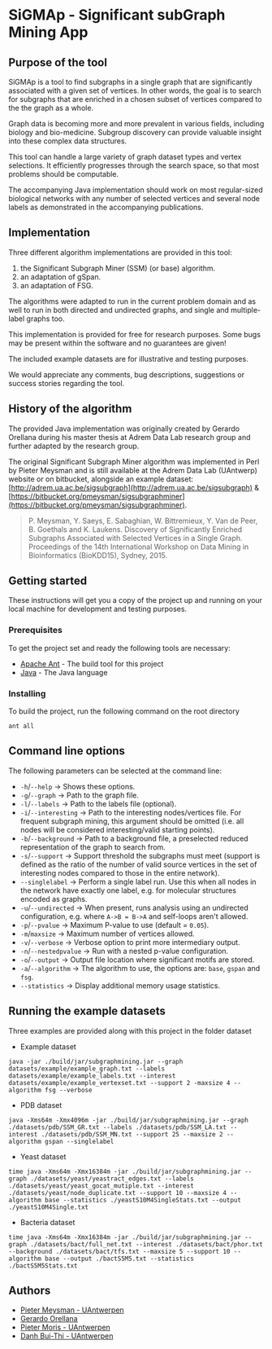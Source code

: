 # SiGMAp - Significant subGraph Mining App

## Purpose of the tool

SiGMAp is a tool to find subgraphs in a single graph that are significantly associated with a given set of vertices. In other words, the goal is to search for subgraphs that are enriched in a chosen subset of vertices compared to the the graph as a whole.

Graph data is becoming more and more prevalent in various fields, including biology and bio-medicine. Subgroup discovery can provide valuable insight into these complex data structures.

This tool can handle a large variety of graph dataset types and vertex selections. It efficiently progresses through the search space, so that most problems should be computable.

The accompanying Java implementation should work on most regular-sized biological networks with any number of selected vertices and several node labels as demonstrated in the accompanying publications.

## Implementation

Three different algorithm implementations are provided in this tool:

1) the Significant Subgraph Miner (SSM) (or base) algorithm.
2) an adaptation of gSpan.
3) an adaptation of FSG.

The algorithms were adapted to run in the current problem domain and as well to run in both directed and undirected graphs, and single and multiple-label graphs too.

This implementation is provided for free for research purposes. Some bugs may be present within the software and no guarantees are given!

The included example datasets are for illustrative and testing purposes.

We would appreciate any comments, bug descriptions, suggestions or success stories regarding the tool.

## History of the algorithm

The provided Java implementation was originally created by Gerardo Orellana during his master thesis at Adrem Data Lab research group and further adapted by the research group.

The original Significant Subgraph Miner algorithm was implemented in Perl by Pieter Meysman and is still available at the Adrem Data Lab (UAntwerp) website or on bitbucket, alongside an example dataset: [http://adrem.ua.ac.be/sigsubgraph](http://adrem.ua.ac.be/sigsubgraph) & [https://bitbucket.org/pmeysman/sigsubgraphminer](https://bitbucket.org/pmeysman/sigsubgraphminer).

> P. Meysman, Y. Saeys, E. Sabaghian, W. Bittremieux, Y. Van de Peer, B. Goethals and K. Laukens. Discovery of Significantly Enriched Subgraphs Associated with Selected Vertices in a Single Graph. Proceedings of the 14th International Workshop on Data Mining in Bioinformatics (BioKDD15), Sydney, 2015.

## Getting started

These instructions will get you a copy of the project up and running on your local machine for development and testing purposes.

### Prerequisites

To get the project set and ready the following tools are necessary:

* [Apache Ant](http://ant.apache.org/) - The build tool for this project
* [Java](https://www.java.com/en/) - The Java language

### Installing

To build the project, run the following command on the root directory

```
ant all
```

## Command line options

The following parameters can be selected at the command line:

* `-h`/`--help` -> Shows these options.
* `-g`/`--graph` -> Path to the graph file.
* `-l`/`--labels` -> Path to the labels file (optional).
* `-i`/`--interesting` -> Path to the interesting nodes/vertices file. For frequent subgraph mining, this argument should be omitted (i.e. all nodes will be considered interesting/valid starting points).
* `-b`/`--background` -> Path to a background file, a preselected reduced representation of the graph to search from.
* `-s`/`--support` -> Support threshold the subgraphs must meet (support is defined as the ratio of the number of valid source vertices in the set of interesting nodes compared to those in the entire network).
* `--singlelabel` -> Perform a single label run. Use this when all nodes in the network have exactly one label, e.g. for molecular structures encoded as graphs.
* `-u`/`--undirected` -> When present, runs analysis using an undirected configuration, e.g. where `A->B = B->A` and self-loops aren't allowed.
* `-p`/`--pvalue` -> Maximum P-value to use (default = `0.05`).
* `-m`/`maxsize` -> Maximum number of vertices allowed.
* `-v`/`--verbose` -> Verbose option to print more intermediary output.
* `-n`/`--nestedpvalue` -> Run with a nested p-value configuration.
* `-o`/`--output` -> Output file location where significant motifs are stored.
* `-a`/`--algorithm` -> The algorithm to use, the options are: `base`, `gspan` and `fsg`.
* `--statistics` -> Display additional memory usage statistics.

## Running the example datasets

Three examples are provided along with this project in the folder dataset

* Example dataset

```
java -jar ./build/jar/subgraphmining.jar --graph datasets/example/example_graph.txt --labels datasets/example/example_labels.txt --interest datasets/example/example_vertexset.txt --support 2 -maxsize 4 --algorithm fsg --verbose
```

* PDB dataset

```
java -Xms64m -Xmx4096m -jar ./build/jar/subgraphmining.jar --graph ./datasets/pdb/SSM_GR.txt --labels ./datasets/pdb/SSM_LA.txt --interest ./datasets/pdb/SSM_MN.txt --support 25 --maxsize 2 --algorithm gspan --singlelabel
```

* Yeast dataset

```
time java -Xms64m -Xmx16384m -jar ./build/jar/subgraphmining.jar --graph ./datasets/yeast/yeastract_edges.txt --labels ./datasets/yeast/yeast_gocat_mutiple.txt --interest ./datasets/yeast/node_duplicate.txt --support 10 --maxsize 4 --algorithm base --statistics ./yeastS10M4SingleStats.txt --output ./yeastS10M4Single.txt
```

* Bacteria dataset

```
time java -Xms64m -Xmx16384m -jar ./build/jar/subgraphmining.jar --graph ./datasets/bact/full_net.txt --interest ./datasets/bact/phor.txt --background ./datasets/bact/tfs.txt --maxsize 5 --support 10 --algorithm base --output ./bactS5M5.txt --statistics ./bactS5M5Stats.txt
```

## Authors

* [Pieter Meysman - UAntwerpen](https://www.uantwerpen.be/en/staff/pieter-meysman/)
* [Gerardo Orellana](https://github.com/geraore)
* [Pieter Moris - UAntwerpen](https://www.uantwerpen.be/en/staff/pieter-moris/)
* [Danh Bui-Thi - UAntwerpen](https://www.uantwerpen.be/en/staff/danh-bui-thi/)
